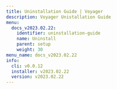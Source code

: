 ```yaml
---
title: Uninstallation Guide | Voyager
description: Voyager Unistallation Guide
menu:
  docs_v2023.02.22:
    identifier: uninstallation-guide
    name: Uninstall
    parent: setup
    weight: 30
menu_name: docs_v2023.02.22
info:
  cli: v0.0.12
  installer: v2023.02.22
  version: v2023.02.22
---
```


